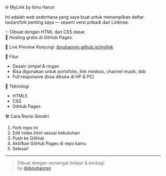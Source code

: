 🌐 MyLink by Ibnu Harun

Ini adalah web sederhana yang saya buat untuk menampilkan daftar tautan/link penting saya — seperti versi pribadi dari Linktree.

✨ Dibuat dengan HTML dan CSS dasar.  
📁 Hosting gratis di GitHub Pages.

🔗 Live Preview
Kunjungi: [ibnuhaoren.github.io/mylink](https://iHaoren.github.io/mylink)

 📌 Fitur
- Desain simpel & ringan
- Bisa digunakan untuk portofolio, link medsos, channel musik, dsb
- Full responsive (bisa dibuka di HP & PC)

🚀 Teknologi
- HTML5
- CSS
- GitHub Pages

🛠️ Cara Revisi Sendiri
1. Fork repo ini
2. Edit index.html sesuai kebutuhan
3. Push ke GitHub
4. Aktifkan GitHub Pages di repo kamu
5. Selesai!

---

> Dibuat dengan semangat belajar & berbagi  
> by [@ibnuhaoren](https://github.com/ibnuhaoren)
